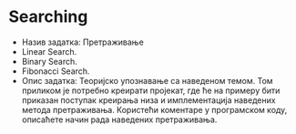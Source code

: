 # Searching
- Назив задатка: Претраживање
- Linear Search.
- Binary Search.
- Fibonacci Search.
- Опис задатка: Теоријско упознавање са наведеном темом. Том приликом је потребно креирати пројекат, где ће на примеру бити приказан
поступак креирања низа и имплементација наведених метода претраживања. Користећи коментаре у програмском коду, описаћете начин
рада наведених претраживања.
